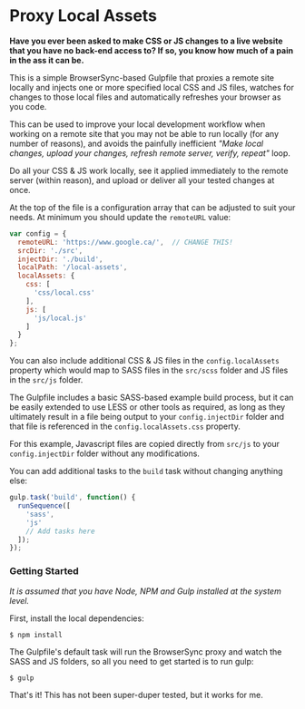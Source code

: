 # Proxy Local Assets

**Have you ever been asked to make CSS or JS changes to a live website that you have no back-end access to?  If so, you know how much of a pain in the ass it can be.**

This is a simple BrowserSync-based Gulpfile that proxies a remote site locally and injects one or more specified local CSS and JS files, watches for changes to those local files and automatically refreshes your browser as you code.

This can be used to improve your local development workflow when working on a remote site that you may not be able to run locally (for any number of reasons), and avoids the painfully inefficient *"Make local changes, upload your changes, refresh remote server, verify, repeat"* loop.

Do all your CSS & JS work locally, see it applied immediately to the remote server (within reason), and upload or deliver all your tested changes at once.

At the top of the file is a configuration array that can be adjusted to suit your needs.  At minimum you should update the `remoteURL` value:

```javascript
var config = {
  remoteURL: 'https://www.google.ca/',  // CHANGE THIS!
  srcDir: './src',
  injectDir: './build',
  localPath: '/local-assets',
  localAssets: {
    css: [
      'css/local.css'
    ],
    js: [
      'js/local.js'
    ]
  }
};
```

You can also include additional CSS & JS files in the `config.localAssets` property which would map to SASS files in the `src/scss` folder and JS files in the `src/js` folder.

The Gulpfile includes a basic SASS-based example build process, but it can be easily extended to use LESS or other tools as required, as long as they ultimately result in a file being output to your `config.injectDir` folder and that file is referenced in the `config.localAssets.css` property.

For this example, Javascript files are copied directly from `src/js` to your `config.injectDir` folder without any modifications.

You can add additional tasks to the `build` task without changing anything else:

```javascript
gulp.task('build', function() {
  runSequence([
    'sass',
    'js'
    // Add tasks here
  ]);
});
```

### Getting Started

*It is assumed that you have Node, NPM and Gulp installed at the system level.*

First, install the local dependencies:

```
$ npm install
```

The Gulpfile's default task will run the BrowserSync proxy and watch the SASS and JS folders, so all you need to get started is to run gulp:

```
$ gulp
```

That's it!  This has not been super-duper tested, but it works for me.

